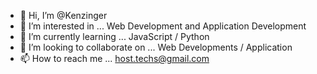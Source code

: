 - 👋 Hi, I’m @Kenzinger
- 👀 I’m interested in ... Web Development and Application Development
- 🌱 I’m currently learning ... JavaScript / Python
- 💞️ I’m looking to collaborate on ... Web Developments / Application
- 📫 How to reach me ... host.techs@gmail.com

<!---
Kenzinger/Kenzinger is a ✨ special ✨ repository because its `README.md` (this file) appears on your GitHub profile.
You can click the Preview link to take a look at your changes.
--->
